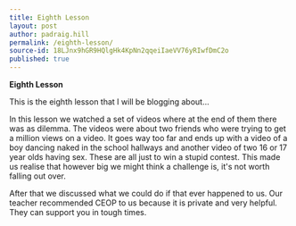 ```yaml
---
title: Eighth Lesson
layout: post
author: padraig.hill
permalink: /eighth-lesson/
source-id: 18LJnx9hGR9HQlgHk4KpNn2qqeiIaeVV76yRIwfDmC2o
published: true
---
```

**Eighth Lesson**

This is the eighth lesson that I will be blogging about…

In this lesson we watched a set of videos where at the end of them there was as dilemma. The videos were about two friends who were trying to get a million views on a video. It goes way too far and ends up with a video of a boy dancing naked in the school hallways and another video of two 16 or 17 year olds having sex. These are all just to win a stupid contest. This made us realise that however big we might think a challenge is, it's not worth falling out over.

After that we discussed what we could do if that ever happened to us. Our teacher recommended CEOP to us because it is private and very helpful. They can support you in tough times.

